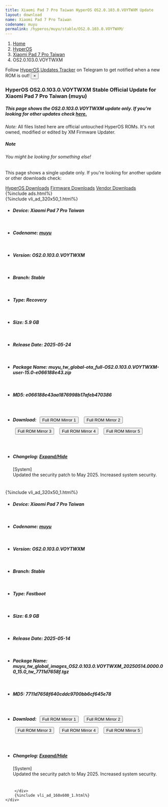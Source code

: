 ```yaml
---
title: Xiaomi Pad 7 Pro Taiwan HyperOS OS2.0.103.0.VOYTWXM Update
layout: download
name: Xiaomi Pad 7 Pro Taiwan
codename: muyu
permalink: /hyperos/muyu/stable/OS2.0.103.0.VOYTWXM/
---
```

<nav aria-label="breadcrumb">
    <ol class="breadcrumb">
        <li class="breadcrumb-item"><a href="/">Home</a></li>
        <li class="breadcrumb-item"><a href="/hyperos/">HyperOS</a></li>
        <li class="breadcrumb-item"><a href="/hyperos/muyu/">Xiaomi Pad 7 Pro Taiwan</a></li>
        <li class="breadcrumb-item active" aria-current="page">OS2.0.103.0.VOYTWXM</li>
    </ol>
</nav>
<div class="alert alert-primary alert-dismissible fade show" role="alert">
    Follow <a href="https://t.me/MIUIUpdatesTracker" class="alert-link">HyperOS Updates Tracker</a> on Telegram to get
    notified when a new ROM is out!
    <button type="button" class="close" data-dismiss="alert" aria-label="Close">
        <span aria-hidden="true">&times;</span>
    </button>
</div>
<div class="col-12 mx-auto">
    <h3 class="title bg-light p-2 rounded">HyperOS OS2.0.103.0.VOYTWXM Stable Official Update for Xiaomi Pad 7 Pro Taiwan (muyu)</h3>
    <h5>This page shows the OS2.0.103.0.VOYTWXM update only. If you're looking for other updates check
        <a href="/hyperos/muyu/">here.</a></h5>
    <p><i>Note: </i>All files listed here are official untouched HyperOS ROMs.
        It's not owned, modified or edited by XM Firmware Updater.</p>
    <div class="card">
        <div class="card-body">
            <h5 class="card-title">Note</h5>
            <h6 class="card-subtitle mb-2 text-muted">You might be looking for something else!</h6>
            <p class="card-text">This page shows a single update only.
                If you're looking for another update or other downloads check:</p>
            <a href="/hyperos/" class="card-link">HyperOS Downloads</a>
            <a href="/firmware/" class="card-link">Firmware Downloads</a>
            <a href="/vendor/" class="card-link">Vendor Downloads</a>
        </div>
    </div>
    {%include ads.html%}
    <div class="row justify-content-center">
        <div class="col-10" id="downloads">
                    <div class="card card-body">
            {%include vli_ad_320x50_1.html%}
            <ul class="list-unstyled">
                <li style="padding-bottom: 10px;">
                    <h5><b>Device: </b>Xiaomi Pad 7 Pro Taiwan</h5>
                </li>
                <li style="padding-bottom: 10px;">
                    <h5><b>Codename: </b> <a href="/hyperos/muyu/" target="_blank">muyu</a> </h5>
                </li>
                <li style="padding-bottom: 10px;">
                    <h5><b>Version: </b>OS2.0.103.0.VOYTWXM</h5>
                </li>
                <li style="padding-bottom: 10px;">
                    <h5><b>Branch: </b>Stable</h5>
                </li>
                <li style="padding-bottom: 10px;">
                    <h5><b>Type: </b>Recovery</h5>
                </li>
                <li style="padding-bottom: 10px;">
                    <h5><b>Size: </b>5.9 GB</h5>
                </li>
                <li style="padding-bottom: 10px;">
                    <h5><b>Release Date: </b>2025-05-24</h5>
                </li>
                <li style="padding-bottom: 10px;">
                    <h5><b>Package Name: </b><span id="filename" class="text-dark">muyu_tw_global-ota_full-OS2.0.103.0.VOYTWXM-user-15.0-e066188e43.zip</span></h5>
                </li>
                <li style="padding-bottom: 10px;">
                    <h5><b>MD5: </b><span id="md5" class="text-muted">e066188e43aa1876998b17afeb470386</span></h5>
                </li>
                <li style="padding-bottom: 10px;">
                    <h5><b>Download: </b> <button type="button" id="download" class="btn btn-primary" style="margin: 7px;" onclick="window.open('https://cdnorg.d.miui.com/OS2.0.103.0.VOYTWXM/muyu_tw_global-ota_full-OS2.0.103.0.VOYTWXM-user-15.0-e066188e43.zip', '_blank');"><i class="fa fa-download"></i> Full ROM Mirror 1</button> <button type="button" id="download" class="btn btn-primary" style="margin: 7px;" onclick="window.open('https://bkt-sgp-miui-ota-update-alisgp.oss-ap-southeast-1.aliyuncs.com/OS2.0.103.0.VOYTWXM/muyu_tw_global-ota_full-OS2.0.103.0.VOYTWXM-user-15.0-e066188e43.zip', '_blank');"><i class="fa fa-download"></i> Full ROM Mirror 2</button> <button type="button" id="download" class="btn btn-primary" style="margin: 7px;" onclick="window.open('https://bn.d.miui.com/OS2.0.103.0.VOYTWXM/muyu_tw_global-ota_full-OS2.0.103.0.VOYTWXM-user-15.0-e066188e43.zip', '_blank');"><i class="fa fa-download"></i> Full ROM Mirror 3</button> <button type="button" id="download" class="btn btn-primary" style="margin: 7px;" onclick="window.open('https://bigota.d.miui.com/OS2.0.103.0.VOYTWXM/muyu_tw_global-ota_full-OS2.0.103.0.VOYTWXM-user-15.0-e066188e43.zip', '_blank');"><i class="fa fa-download"></i> Full ROM Mirror 4</button> <button type="button" id="download" class="btn btn-primary" style="margin: 7px;" onclick="window.open('https://hugeota.d.miui.com/OS2.0.103.0.VOYTWXM/muyu_tw_global-ota_full-OS2.0.103.0.VOYTWXM-user-15.0-e066188e43.zip', '_blank');"><i class="fa fa-download"></i> Full ROM Mirror 5</button></h5>
                </li>
                <li style="padding-bottom: 10px;">
                    <h5><b>Changelog: </b><a href="#muyu_1_changelog" data-toggle="collapse" role="button"
                            aria-expanded="false" aria-controls="muyu_1_changelog"> <i class="fa fa-arrow-down"
                                aria-hidden="true"></i> Expand/Hide</a></h5>
                    <div class="collapse" id="muyu_1_changelog">
                        <p id="changelog_text">[System]<br>Updated the security patch to May 2025. Increased system security.</p>
                    </div>
                </li>
            </ul>
        </div>
        <div class="card card-body">
            {%include vli_ad_320x50_1.html%}
            <ul class="list-unstyled">
                <li style="padding-bottom: 10px;">
                    <h5><b>Device: </b>Xiaomi Pad 7 Pro Taiwan</h5>
                </li>
                <li style="padding-bottom: 10px;">
                    <h5><b>Codename: </b> <a href="/hyperos/muyu/" target="_blank">muyu</a> </h5>
                </li>
                <li style="padding-bottom: 10px;">
                    <h5><b>Version: </b>OS2.0.103.0.VOYTWXM</h5>
                </li>
                <li style="padding-bottom: 10px;">
                    <h5><b>Branch: </b>Stable</h5>
                </li>
                <li style="padding-bottom: 10px;">
                    <h5><b>Type: </b>Fastboot</h5>
                </li>
                <li style="padding-bottom: 10px;">
                    <h5><b>Size: </b>6.9 GB</h5>
                </li>
                <li style="padding-bottom: 10px;">
                    <h5><b>Release Date: </b>2025-05-14</h5>
                </li>
                <li style="padding-bottom: 10px;">
                    <h5><b>Package Name: </b><span id="filename" class="text-dark">muyu_tw_global_images_OS2.0.103.0.VOYTWXM_20250514.0000.00_15.0_tw_7711d7658f.tgz</span></h5>
                </li>
                <li style="padding-bottom: 10px;">
                    <h5><b>MD5: </b><span id="md5" class="text-muted">7711d7658f640cddc9700bb6cf645e78</span></h5>
                </li>
                <li style="padding-bottom: 10px;">
                    <h5><b>Download: </b> <button type="button" id="download" class="btn btn-primary" style="margin: 7px;" onclick="window.open('https://cdnorg.d.miui.com/OS2.0.103.0.VOYTWXM/muyu_tw_global_images_OS2.0.103.0.VOYTWXM_20250514.0000.00_15.0_tw_7711d7658f.tgz', '_blank');"><i class="fa fa-download"></i> Full ROM Mirror 1</button> <button type="button" id="download" class="btn btn-primary" style="margin: 7px;" onclick="window.open('https://bkt-sgp-miui-ota-update-alisgp.oss-ap-southeast-1.aliyuncs.com/OS2.0.103.0.VOYTWXM/muyu_tw_global_images_OS2.0.103.0.VOYTWXM_20250514.0000.00_15.0_tw_7711d7658f.tgz', '_blank');"><i class="fa fa-download"></i> Full ROM Mirror 2</button> <button type="button" id="download" class="btn btn-primary" style="margin: 7px;" onclick="window.open('https://bn.d.miui.com/OS2.0.103.0.VOYTWXM/muyu_tw_global_images_OS2.0.103.0.VOYTWXM_20250514.0000.00_15.0_tw_7711d7658f.tgz', '_blank');"><i class="fa fa-download"></i> Full ROM Mirror 3</button> <button type="button" id="download" class="btn btn-primary" style="margin: 7px;" onclick="window.open('https://bigota.d.miui.com/OS2.0.103.0.VOYTWXM/muyu_tw_global_images_OS2.0.103.0.VOYTWXM_20250514.0000.00_15.0_tw_7711d7658f.tgz', '_blank');"><i class="fa fa-download"></i> Full ROM Mirror 4</button> <button type="button" id="download" class="btn btn-primary" style="margin: 7px;" onclick="window.open('https://hugeota.d.miui.com/OS2.0.103.0.VOYTWXM/muyu_tw_global_images_OS2.0.103.0.VOYTWXM_20250514.0000.00_15.0_tw_7711d7658f.tgz', '_blank');"><i class="fa fa-download"></i> Full ROM Mirror 5</button></h5>
                </li>
                <li style="padding-bottom: 10px;">
                    <h5><b>Changelog: </b><a href="#muyu_2_changelog" data-toggle="collapse" role="button"
                            aria-expanded="false" aria-controls="muyu_2_changelog"> <i class="fa fa-arrow-down"
                                aria-hidden="true"></i> Expand/Hide</a></h5>
                    <div class="collapse" id="muyu_2_changelog">
                        <p id="changelog_text">[System]<br>Updated the security patch to May 2025. Increased system security.</p>
                    </div>
                </li>
            </ul>
        </div>

        </div>
        {%include vli_ad_160x600_1.html%}
    </div>
</div>
